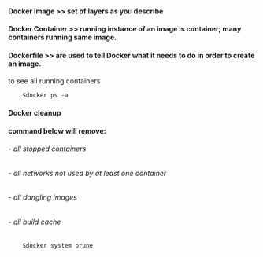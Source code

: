 
#### Docker image >> set of layers as you describe
#### Docker Container >> running instance of an image is container; many containers running same image.
#### Dockerfile >> are  used to tell Docker what it needs to do in order to create an image.


to see all running containers
     
        $docker ps -a


#### Docker cleanup

#### command below will remove:
###### - all stopped containers
###### - all networks not used by at least one container
###### - all dangling images
###### - all build cache

        $docker system prune
